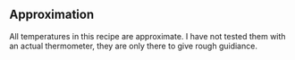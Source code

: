 ## Approximation
All temperatures in this recipe are approximate. I have not tested them with an actual thermometer, they are only there to give rough guidiance.
